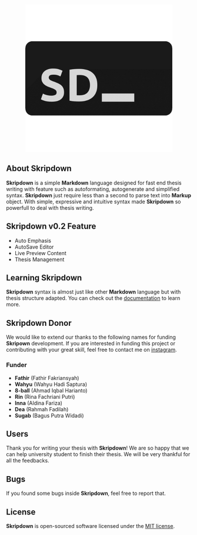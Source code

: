 <p align="center"><img src="public/asset/app_logo.png" width="400"></p>

## About **Skripdown**
**Skripdown** is a simple **Markdown** language designed for fast end thesis writing with feature such as autoformating, 
autogenerate and simplified syntax. **Skripdown** just require less than a second to parse text into **Markup** object. 
With simple, expressive and intuitive syntax made **Skripdown** so powerfull to deal with thesis writing.

## **Skripdown** v0.2 Feature
- Auto Emphasis
- AutoSave Editor
- Live Preview Content
- Thesis Management

## Learning **Skripdown**
**Skripdown** syntax is almost just like other **Markdown** language but with thesis structure adapted. You can check out the [documentation](https://laravel.com/docs) to learn more.

## **Skripdown** Donor
We would like to extend our thanks to the following names for funding **Skripown** development. If you are interested in funding this project or contributing with your great skill, feel free to contact me on [instagram](https://instagram.com/malkolp).

### Funder
- **Fathir** (Fathir Fakriansyah)
- **Wahyu** (Wahyu Hadi Saptura)
- **8-ball** (Ahmad Iqbal Harianto)
- **Rin** (Rina Fachriani Putri)
- **Inna** (Aldina Fariza)
- **Dea** (Rahmah Fadilah)
- **Sugab** (Bagus Putra Widadi)

## Users
Thank you for writing your thesis with **Skripdown**! 
We are so happy that we can help university student to finish their thesis. 
We will be very thankful for all the feedbacks.

## Bugs
If you found some bugs inside **Skripdown**, feel free to report that.

## License
**Skripdown** is open-sourced software licensed under the [MIT license](https://opensource.org/licenses/MIT).
